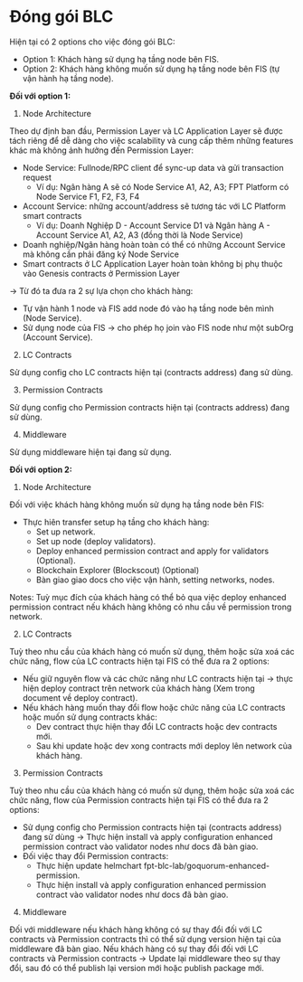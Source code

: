 # Đóng gói BLC

Hiện tại có 2 options cho việc đóng gói BLC:

- Option 1: Khách hàng sử dụng hạ tầng node bên FIS.
- Option 2: Khách hàng không muốn sử dụng hạ tầng node bên FIS (tự vận hành hạ tầng node).

**Đối với option 1:**

1. Node Architecture

Theo dự định ban đầu, Permission Layer và LC Application Layer sẽ được tách riêng để dễ dàng cho việc scalability và cung cấp thêm những features khác mà không
ảnh hưởng đến Permission Layer:

- Node Service: Fullnode/RPC client để sync-up data và gửi transaction request
  - Ví dụ: Ngân hàng A sẽ có Node Service A1, A2, A3; FPT Platform có Node Service F1, F2, F3, F4
- Account Service: những account/address sẽ tương tác với LC Platform smart contracts
  - Ví dụ: Doanh Nghiệp D - Account Service D1 và Ngân hàng A - Account Service A1, A2, A3 (đồng thời là Node Service)
- Doanh nghiệp/Ngân hàng hoàn toàn có thể có những Account Service mà không cần phải đăng ký Node Service
- Smart contracts ở LC Application Layer hoàn toàn không bị phụ thuộc vào Genesis contracts ở Permission Layer

-> Từ đó ta đưa ra 2 sự lựa chọn cho khách hàng:

- Tự vận hành 1 node và FIS add node đó vào hạ tầng node bên mình (Node Service).
- Sử dụng node của FIS -> cho phép họ join vào FIS node như một subOrg (Account Service).

2. LC Contracts

Sử dụng config cho LC contracts hiện tại (contracts address) đang sử dùng.

3. Permission Contracts

Sử dụng config cho Permission contracts hiện tại (contracts address) đang sử dùng.

4. Middleware

Sử dụng middleware hiện tại đang sử dụng.

**Đối với option 2:**

1. Node Architecture

Đối với việc khách hàng không muốn sử dụng hạ tầng node bên FIS:

- Thực hiên transfer setup hạ tầng cho khách hàng:
  - Set up network.
  - Set up node (deploy validators).
  - Deploy enhanced permission contract and apply for validators (Optional).
  - Blockchain Explorer (Blockscout) (Optional)
  - Bàn giao giao docs cho việc vận hành, setting networks, nodes.

Notes: Tuỳ mục đích của khách hàng có thể bỏ qua việc deploy enhanced permission contract nếu khách hàng không có nhu cầu về permission trong network.

2. LC Contracts

Tuỳ theo nhu cầu của khách hàng có muốn sử dụng, thêm hoặc sửa xoá các chức năng, flow của LC contracts hiện tại FIS có thể đưa ra 2 options:

- Nếu giữ nguyên flow và các chức năng như LC contracts hiện tại -> thực hiện deploy contract trên network của khách hàng (Xem trong document về deploy
  contract).
- Nếu khách hàng muốn thay đổi flow hoặc chức năng của LC contracts hoặc muốn sử dụng contracts khác:
  - Dev contract thực hiện thay đổi LC contracts hoặc dev contracts mới.
  - Sau khi update hoặc dev xong contracts mới deploy lên network của khách hàng.

3. Permission Contracts

Tuỳ theo nhu cầu của khách hàng có muốn sử dụng, thêm hoặc sửa xoá các chức năng, flow của Permission contracts hiện tại FIS có thể đưa ra 2 options:

- Sử dụng config cho Permission contracts hiện tại (contracts address) đang sử dùng -> Thực hiện install và apply configuration enhanced permission contract vào
  validator nodes như docs đã bàn giao.
- Đối việc thay đổi Permission contracts:
  - Thực hiện update helmchart fpt-blc-lab/goquorum-enhanced-permission.
  - Thực hiện install và apply configuration enhanced permission contract vào validator nodes như docs đã bàn giao.

4. Middleware

Đối với middleware nếu khách hàng không có sự thay đổi đối với LC contracts và Permission contracts thì có thể sử dụng version hiện tại của middleware đã bàn
giao. Nếu khách hàng có sự thay đổi đối với LC contracts và Permission contracts -> Update lại middleware theo sự thay đổi, sau đó có thể publish lại version
mới hoặc publish package mới.
